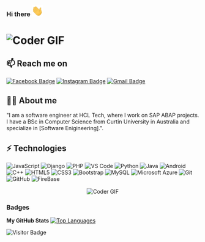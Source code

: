 ### Hi there <img src="https://raw.githubusercontent.com/Mithila-Panagoda/Mithila-Panagoda/master/wave.gif" width="30px">
# <img src="https://c.tenor.com/AlUkiGkR2j8AAAAC/new-game-ahagon-umiko-programming.gif" alt="Coder GIF" width="500" height="400" align="center">
## 📫 Reach me on
[![Facebook Badge](https://img.shields.io/badge/-NethminiNisansala-blue?style=flat-square&logo=Facebook&logoColor=white&link=https://www.facebook.com/nethmini.nisansala.5/)](https://www.facebook.com/nethmini.nisansala.5/)
[![Instagram Badge](https://img.shields.io/badge/-_.nethmini_mahadurage._-purple?style=flat-square&logo=instagram&logoColor=white&link=https://www.instagram.com/_.nethmini_mahadurage._/)](https://www.instagram.com/_.nethmini_mahadurage._/)
[![Gmail Badge](https://img.shields.io/badge/-nisansalanethmini123@gmail.com-c14438?style=flat-square&logo=Gmail&logoColor=white&link=mailto:nisansalanethmini123@gmail.com)](nisansalanethmini123@gmail.com)
<!--
[![Linkedin Badge](https://img.shields.io/badge/-Mithila-blue?style=flat-square&logo=Linkedin&logoColor=white&link=https://www.linkedin.com/in/mithila-panagoda-7b547a15b/)](https://www.linkedin.com/in/mithila-panagoda-7b547a15b/)
-->


## 🙋‍♀️ About me
 "I am a software engineer at HCL Tech, where I work on SAP ABAP projects. I have a BSc in Computer Science from Curtin University in Australia and specialize in [Software Enigineering].".

## ⚡ Technologies
![JavaScript](https://img.shields.io/badge/-JavaScript-black?style=flat-square&logo=javascript)
![Django](https://img.shields.io/badge/-Django-092E20?style=flat-square&logo=Django)
![PHP](https://img.shields.io/badge/-PHP-black?style=flat-square&logo=PHP)
![VS Code](https://img.shields.io/badge/-VS%20Code-007ACC?style=flat-square&logo=visual-studio-code)
![Python](https://img.shields.io/badge/-Python-black?style=flat-square&logo=Python)
![Java](https://img.shields.io/badge/-java-red?style=flat-square&logo=java)
![Android](https://img.shields.io/badge/-Android-Black?style=flat-square&logo=Android)
![C++](https://img.shields.io/badge/-C++-00599C?style=flat-square&logo=c)
![HTML5](https://img.shields.io/badge/-HTML5-E34F26?style=flat-square&logo=html5&logoColor=white)
![CSS3](https://img.shields.io/badge/-CSS3-1572B6?style=flat-square&logo=css3)
![Bootstrap](https://img.shields.io/badge/-Bootstrap-563D7C?style=flat-square&logo=bootstrap)
![MySQL](https://img.shields.io/badge/-MySQL-black?style=flat-square&logo=mysql)
![Microsoft Azure](https://img.shields.io/badge/Microsoft%20Azure-232F7E?style=flat-square&logo=microsoft-azure)
![Git](https://img.shields.io/badge/-Git-black?style=flat-square&logo=git)
![GitHub](https://img.shields.io/badge/-GitHub-181717?style=flat-square&logo=github)
![FireBase](https://img.shields.io/badge/-FireBase-red?style=flat-square&logo=Firebase)

<span style="display:block;text-align:center"><img src="https://64.media.tumblr.com/161f840f401e4b3ce058326f19879c74/tumblr_pf5eh780P51qcy62fo1_500.gifv" alt="Coder GIF" width="600" height="280" align="center"></span>

### Badges
<b>My GitHub Stats</b>
<a href="https://github.com/Nethmini801" align="left"><img src="https://github-readme-stats.vercel.app/api/top-langs/?username=Nethmini801&langs_count=10&title_color=ffffff&text_color=ffffff&icon_color=facc15&bg_color=1e3a8a&hide_border=true&locale=en&custom_title=Top%20%Languages" alt="Top Languages" /></a>

![Visitor Badge](https://visitor-badge.laobi.icu/badge?page_id=Nethmini801.Nethmini801)



